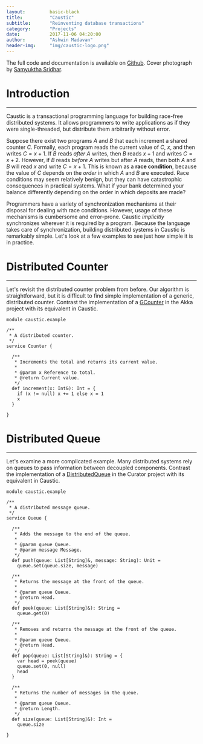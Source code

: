 ```yaml
---
layout:         basic-black
title:          "Caustic"
subtitle:       "Reinventing database transactions"
category:       "Projects"
date:           2017-11-06 04:20:00
author:         "Ashwin Madavan"
header-img:     "img/caustic-logo.png"
---
```


The full code and documentation is available on [Github][1]. Cover photograph by 
[Samyuktha Sridhar][2].

# Introduction
---
Caustic is a transactional programming language for building race-free distributed systems. It
allows programmers to write applications as if they were single-threaded, but distribute them
arbitrarily without error.

Suppose there exist two programs $A$ and $B$ that each increment a shared counter $C$. Formally,
each program reads the current value of $C$, $x$, and then writes $C = x + 1$. If $B$ reads
*after* $A$ writes, then $B$ reads $x + 1$ and writes $C = x + 2$. However, if $B$ reads *before*
$A$ writes but after $A$ reads, then both $A$ and $B$ will read $x$ and write $C = x + 1$. This is
known as a __race condition__, because the value of $C$ depends on the *order* in which $A$ and $B$
are executed. Race conditions may seem relatively benign, but they can have catastrophic 
consequences in practical systems. What if your bank determined your balance differently depending
on the order in which deposits are made?

Programmers have a variety of synchronization mechanisms at their disposal for dealing with race 
conditions. However, usage of these mechanisms is cumbersome and error-prone. Caustic *implicitly*
synchronizes wherever it is required by a program. Because the language takes care of 
synchronization, building distributed systems in Caustic is remarkably simple. Let's look at a few
examples to see just how simple it is in practice.

# Distributed Counter
---
Let's revisit the distributed counter problem from before. Our algorithm is straightforward, but it
is difficult to find simple implementation of a generic, distributed counter. Contrast the 
implementation of a [GCounter][3] in the Akka project with its equivalent in Caustic.

```
module caustic.example

/**
 * A distributed counter.
 */
service Counter {

  /**
   * Increments the total and returns its current value.
   *
   * @param x Reference to total.
   * @return Current value.
   */
  def increment(x: Int&): Int = {
    if (x != null) x += 1 else x = 1
    x
  }

}
```

# Distributed Queue
---
Let's examine a more complicated example. Many distributed systems rely on queues to pass
information between decoupled components. Contrast the implementation of a [DistributedQueue][4] in
the Curator project with its equivalent in Caustic.

```
module caustic.example

/**
 * A distributed message queue.
 */
service Queue {

  /**
   * Adds the message to the end of the queue.
   *
   * @param queue Queue.
   * @param message Message.
   */
  def push(queue: List[String]&, message: String): Unit =
    queue.set(queue.size, message)

  /**
   * Returns the message at the front of the queue.
   *
   * @param queue Queue.
   * @return Head.
   */
  def peek(queue: List[String]&): String =
    queue.get(0)

  /**
   * Removes and returns the message at the front of the queue.
   *
   * @param queue Queue.
   * @return Head.
   */
  def pop(queue: List[String]&): String = {
    var head = peek(queue)
    queue.set(0, null)
    head
  }

  /**
   * Returns the number of messages in the queue.
   *
   * @param queue Queue.
   * @return Length.
   */
  def size(queue: List[String]&): Int =
    queue.size

}
```

[1]: https://github.com/ashwin153/caustic
[2]: https://samyusridhar.github.io/
[3]: https://git.io/vxS6u
[4]: https://git.io/vpOT